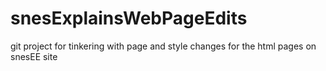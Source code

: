 snesExplainsWebPageEdits
========================

git project for tinkering with page and style changes for the html pages on snesEE site
